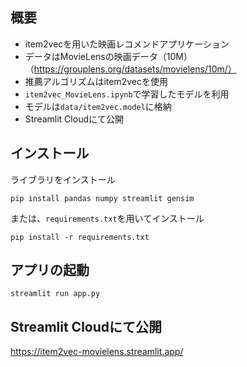 ## 概要
* item2vecを用いた映画レコメンドアプリケーション
* データはMovieLensの映画データ（10M）（https://grouplens.org/datasets/movielens/10m/）
* 推薦アルゴリズムはitem2vecを使用
* `item2vec_MovieLens.ipynb`で学習したモデルを利用
* モデルは`data/item2vec.model`に格納
* Streamlit Cloudにて公開

## インストール
ライブラリをインストール
```
pip install pandas numpy streamlit gensim
```
または、`requirements.txt`を用いてインストール
```
pip install -r requirements.txt
```

## アプリの起動
```
streamlit run app.py
```

## Streamlit Cloudにて公開
https://item2vec-movielens.streamlit.app/
